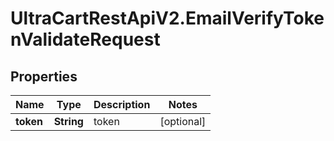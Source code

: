 # UltraCartRestApiV2.EmailVerifyTokenValidateRequest

## Properties
Name | Type | Description | Notes
------------ | ------------- | ------------- | -------------
**token** | **String** | token | [optional] 


